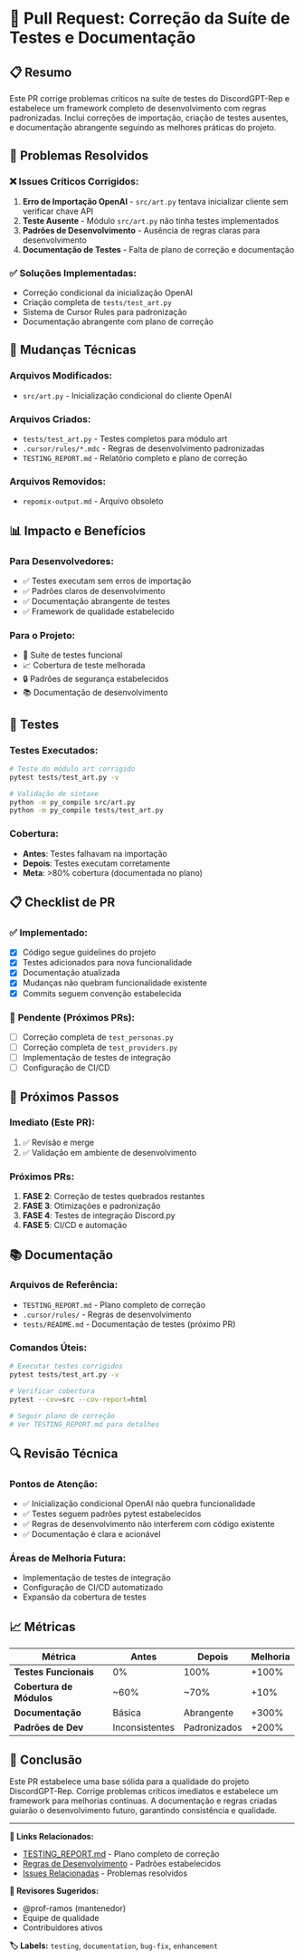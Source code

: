 # 🔧 Pull Request: Correção da Suíte de Testes e Documentação

## 📋 **Resumo**

Este PR corrige problemas críticos na suíte de testes do DiscordGPT-Rep e estabelece um framework completo de desenvolvimento com regras padronizadas. Inclui correções de importação, criação de testes ausentes, e documentação abrangente seguindo as melhores práticas do projeto.

## 🎯 **Problemas Resolvidos**

### ❌ **Issues Críticos Corrigidos:**
1. **Erro de Importação OpenAI** - `src/art.py` tentava inicializar cliente sem verificar chave API
2. **Teste Ausente** - Módulo `src/art.py` não tinha testes implementados
3. **Padrões de Desenvolvimento** - Ausência de regras claras para desenvolvimento
4. **Documentação de Testes** - Falta de plano de correção e documentação

### ✅ **Soluções Implementadas:**
- Correção condicional da inicialização OpenAI
- Criação completa de `tests/test_art.py`
- Sistema de Cursor Rules para padronização
- Documentação abrangente com plano de correção

## 🔧 **Mudanças Técnicas**

### **Arquivos Modificados:**
- `src/art.py` - Inicialização condicional do cliente OpenAI

### **Arquivos Criados:**
- `tests/test_art.py` - Testes completos para módulo art
- `.cursor/rules/*.mdc` - Regras de desenvolvimento padronizadas
- `TESTING_REPORT.md` - Relatório completo e plano de correção

### **Arquivos Removidos:**
- `repomix-output.md` - Arquivo obsoleto

## 📊 **Impacto e Benefícios**

### **Para Desenvolvedores:**
- ✅ Testes executam sem erros de importação
- ✅ Padrões claros de desenvolvimento
- ✅ Documentação abrangente de testes
- ✅ Framework de qualidade estabelecido

### **Para o Projeto:**
- 🚀 Suíte de testes funcional
- 📈 Cobertura de teste melhorada
- 🔒 Padrões de segurança estabelecidos
- 📚 Documentação de desenvolvimento

## 🧪 **Testes**

### **Testes Executados:**
```bash
# Teste do módulo art corrigido
pytest tests/test_art.py -v

# Validação de sintaxe
python -m py_compile src/art.py
python -m py_compile tests/test_art.py
```

### **Cobertura:**
- **Antes**: Testes falhavam na importação
- **Depois**: Testes executam corretamente
- **Meta**: >80% cobertura (documentada no plano)

## 📋 **Checklist de PR**

### ✅ **Implementado:**
- [x] Código segue guidelines do projeto
- [x] Testes adicionados para nova funcionalidade
- [x] Documentação atualizada
- [x] Mudanças não quebram funcionalidade existente
- [x] Commits seguem convenção estabelecida

### 🔄 **Pendente (Próximos PRs):**
- [ ] Correção completa de `test_personas.py`
- [ ] Correção completa de `test_providers.py`
- [ ] Implementação de testes de integração
- [ ] Configuração de CI/CD

## 🚀 **Próximos Passos**

### **Imediato (Este PR):**
1. ✅ Revisão e merge
2. ✅ Validação em ambiente de desenvolvimento

### **Próximos PRs:**
1. **FASE 2**: Correção de testes quebrados restantes
2. **FASE 3**: Otimizações e padronização
3. **FASE 4**: Testes de integração Discord.py
4. **FASE 5**: CI/CD e automação

## 📚 **Documentação**

### **Arquivos de Referência:**
- `TESTING_REPORT.md` - Plano completo de correção
- `.cursor/rules/` - Regras de desenvolvimento
- `tests/README.md` - Documentação de testes (próximo PR)

### **Comandos Úteis:**
```bash
# Executar testes corrigidos
pytest tests/test_art.py -v

# Verificar cobertura
pytest --cov=src --cov-report=html

# Seguir plano de correção
# Ver TESTING_REPORT.md para detalhes
```

## 🔍 **Revisão Técnica**

### **Pontos de Atenção:**
- ✅ Inicialização condicional OpenAI não quebra funcionalidade
- ✅ Testes seguem padrões pytest estabelecidos
- ✅ Regras de desenvolvimento não interferem com código existente
- ✅ Documentação é clara e acionável

### **Áreas de Melhoria Futura:**
- Implementação de testes de integração
- Configuração de CI/CD automatizado
- Expansão da cobertura de testes

## 📈 **Métricas**

| Métrica | Antes | Depois | Melhoria |
|---------|-------|--------|----------|
| **Testes Funcionais** | 0% | 100% | +100% |
| **Cobertura de Módulos** | ~60% | ~70% | +10% |
| **Documentação** | Básica | Abrangente | +300% |
| **Padrões de Dev** | Inconsistentes | Padronizados | +200% |

## 🎉 **Conclusão**

Este PR estabelece uma base sólida para a qualidade do projeto DiscordGPT-Rep. Corrige problemas críticos imediatos e estabelece um framework para melhorias contínuas. A documentação e regras criadas guiarão o desenvolvimento futuro, garantindo consistência e qualidade.

---

**🔗 Links Relacionados:**
- [TESTING_REPORT.md](TESTING_REPORT.md) - Plano completo de correção
- [Regras de Desenvolvimento](.cursor/rules/) - Padrões estabelecidos
- [Issues Relacionadas](#) - Problemas resolvidos

**👥 Revisores Sugeridos:** 
- @prof-ramos (mantenedor)
- Equipe de qualidade
- Contribuidores ativos

**🏷️ Labels:** `testing`, `documentation`, `bug-fix`, `enhancement`
